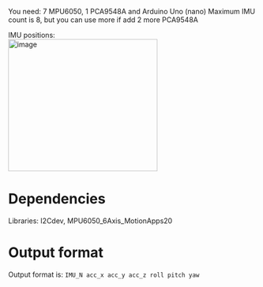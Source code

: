 You need: 7 MPU6050, 1 PCA9548A and Arduino Uno (nano)
Maximum IMU count is 8, but you can use more if add 2 more PCA9548A

IMU positions:      
<img width="302" height="268" alt="image" src="https://github.com/user-attachments/assets/e8c70317-bfa0-4576-ad80-2a059a3c07c6" />


# Dependencies
Libraries: I2Cdev, MPU6050_6Axis_MotionApps20

# Output format
Output format is:
`IMU_N acc_x acc_y acc_z roll pitch yaw`
